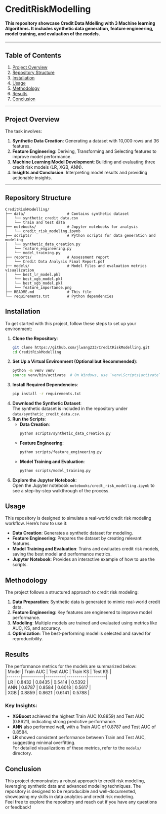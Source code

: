 # CreditRiskModelling
#### This repository showcase Credit Data Mdelling with 3 Machine learning Algorithms. It includes synthetic data generation, feature engineering, model training, and evaluation of the models.
---
## **Table of Contents**
1. [Project Overview](#project-overview)
2. [Repository Structure](#repository-structure)
3. [Installation](#installation)
4. [Usage](#usage)
5. [Methodology](#methodology)
6. [Results](#results)
7. [Conclusion](#conclusion)
---
## **Project Overview**
The task involves:
1. **Synthetic Data Creation**: Generating a dataset with 10,000 rows and 36 features.
2. **Feature Engineering**: Deriving, Transforming and Selecting features to improve model performance.
3. **Machine Learning Model Development**: Building and evaluating three credit risk models (LR, XGB, ANN).
4. **Insights and Conclusion**: Interpreting model results and providing actionable insights.
---
## **Repository Structure**
```
CreditRiskModelling/
├── data/                   # Contains synthetic dataset
│   └── synthetic_credit_data.csv
│   └── train and test data
├── notebooks/              # Jupyter notebooks for analysis
│   └── credit_risk_modeling.ipynb
├── scripts/                # Python scripts for data generation and modeling
│   └── synthetic_data_creation.py
│   └── feature_engineering.py
│   └── model_training.py
├── reports/                # Assessment report
│   └── Credit Data Analysis Final Report.pdf
├── models/                 # Model Files and evaluation metrics visualization
│   └── best_lr_model.pkl
│   └── best_xgb_model.pkl
│   └── best_xgb_model.pkl
│   └── feature_importance.png
├── README.md               # This file
└── requirements.txt        # Python dependencies
```
## Installation  
To get started with this project, follow these steps to set up your environment:  
1. **Clone the Repository**:  
   ```bash  
   git clone https://github.com/jlwang233/CreditRiskModelling.git  
   cd CreditRiskModelling  
   ```  
2. **Set Up a Virtual Environment (Optional but Recommended)**:  
   ```bash  
   python -m venv venv  
   source venv/bin/activate  # On Windows, use `venv\Scripts\activate`  
   ```  
3. **Install Required Dependencies**:  
   ```bash  
   pip install -r requirements.txt  
   ```  
4. **Download the Synthetic Dataset**:  
   The synthetic dataset is included in the repository under `data/synthetic_credit_data.csv`.  
5. **Run the Scripts**:  
   - **Data Creation**:  
     ```bash  
     python scripts/synthetic_data_creation.py  
     ```  
   - **Feature Engineering**:  
     ```bash  
     python scripts/feature_engineering.py  
     ```  
   - **Model Training and Evaluation**:  
     ```bash  
     python scripts/model_training.py  
     ```  
6. **Explore the Jupyter Notebook**:  
   Open the Jupyter notebook `notebooks/credt_risk_modelling.ipynb` to see a step-by-step walkthrough of the process.  
## Usage  
This repository is designed to simulate a real-world credit risk modeling workflow. Here’s how to use it:  
- **Data Creation**: Generates a synthetic dataset for modeling.  
- **Feature Engineering**: Prepares the dataset by creating relevant features.  
- **Model Training and Evaluation**: Trains and evaluates credit risk models, saving the best model and performance metrics.  
- **Jupyter Notebook**: Provides an interactive example of how to use the scripts.  
## Methodology  
The project follows a structured approach to credit risk modeling:  
1. **Data Preparation**: Synthetic data is generated to mimic real-world credit data.  
2. **Feature Engineering**: Key features are engineered to improve model performance.  
3. **Modeling**: Multiple models are trained and evaluated using metrics like AUC, KS, and accuracy.  
4. **Optimization**: The best-performing model is selected and saved for reproducibility.  
## Results  
The performance metrics for the models are summarized below:  
| Model | Train AUC | Test AUC | Train KS | Test KS |  
|-------|-----------|----------|----------|---------|  
| LR    | 0.8432    | 0.8435   | 0.5414   | 0.5392  |  
| ANN   | 0.8787    | 0.8584   | 0.6018   | 0.5617  |  
| XGB   | 0.8859    | 0.8621   | 0.6141   | 0.5788  |  
### Key Insights:  
- **XGBoost** achieved the highest Train AUC (0.8859) and Test AUC (0.8621), indicating strong predictive performance.  
- **ANN** also performed well, with a Train AUC of 0.8787 and Test AUC of 0.8584.  
- **LR** showed consistent performance between Train and Test AUC, suggesting minimal overfitting.  
For detailed visualizations of these metrics, refer to the `models/` directory.  

## Conclusion  
This project demonstrates a robust approach to credit risk modeling, leveraging synthetic data and advanced modeling techniques. The repository is designed to be reproducible and well-documented, showcasing my skills in data analytics and credit risk modeling.  
Feel free to explore the repository and reach out if you have any questions or feedback!  
